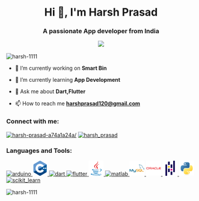 <h1 align="center">Hi 👋, I'm Harsh Prasad</h1>
<h3 align="center">A passionate App developer from India</h3>
<div align="center">
    <img src="https://i.giphy.com/media/v1.Y2lkPTc5MGI3NjExYnZpMW5tYnNvdmMyYmJpYzlrOTJ5dTZhOTk4eTR6Z2cwMmx0NzI5NSZlcD12MV9pbnRlcm5hbF9naWZfYnlfaWQmY3Q9Zw/A8NkSPltT13H2/giphy.gif" />
</div>
<p align="left"> <img src="https://komarev.com/ghpvc/?username=harsh-1111&label=Profile%20views&color=0e75b6&style=flat" alt="harsh-1111" /> </p>

- 🔭 I’m currently working on **Smart Bin**

- 🌱 I’m currently learning **App Development**

- 💬 Ask me about **Dart,Flutter**

- 📫 How to reach me **harshprasad120@gmail.com**

<h3 align="left">Connect with me:</h3>
<p align="left">
<a href="https://linkedin.com/in/harsh-prasad-a74a1a24a/" target="blank"><img align="center" src="https://raw.githubusercontent.com/rahuldkjain/github-profile-readme-generator/master/src/images/icons/Social/linked-in-alt.svg" alt="harsh-prasad-a74a1a24a/" height="30" width="40" /></a>
<a href="https://www.leetcode.com/harsh_prasad" target="blank"><img align="center" src="https://raw.githubusercontent.com/rahuldkjain/github-profile-readme-generator/master/src/images/icons/Social/leet-code.svg" alt="harsh_prasad" height="30" width="40" /></a>
</p>

<h3 align="left">Languages and Tools:</h3>
<p align="left"> <a href="https://www.arduino.cc/" target="_blank" rel="noreferrer"> <img src="https://cdn.worldvectorlogo.com/logos/arduino-1.svg" alt="arduino" width="40" height="40"/> </a> <a href="https://www.w3schools.com/cpp/" target="_blank" rel="noreferrer"> <img src="https://raw.githubusercontent.com/devicons/devicon/master/icons/cplusplus/cplusplus-original.svg" alt="cplusplus" width="40" height="40"/> </a> <a href="https://dart.dev" target="_blank" rel="noreferrer"> <img src="https://www.vectorlogo.zone/logos/dartlang/dartlang-icon.svg" alt="dart" width="40" height="40"/> </a> <a href="https://flutter.dev" target="_blank" rel="noreferrer"> <img src="https://www.vectorlogo.zone/logos/flutterio/flutterio-icon.svg" alt="flutter" width="40" height="40"/> </a> <a href="https://www.java.com" target="_blank" rel="noreferrer"> <img src="https://raw.githubusercontent.com/devicons/devicon/master/icons/java/java-original.svg" alt="java" width="40" height="40"/> </a> <a href="https://www.mathworks.com/" target="_blank" rel="noreferrer"> <img src="https://upload.wikimedia.org/wikipedia/commons/2/21/Matlab_Logo.png" alt="matlab" width="40" height="40"/> </a> <a href="https://www.mysql.com/" target="_blank" rel="noreferrer"> <img src="https://raw.githubusercontent.com/devicons/devicon/master/icons/mysql/mysql-original-wordmark.svg" alt="mysql" width="40" height="40"/> </a> <a href="https://www.oracle.com/" target="_blank" rel="noreferrer"> <img src="https://raw.githubusercontent.com/devicons/devicon/master/icons/oracle/oracle-original.svg" alt="oracle" width="40" height="40"/> </a> <a href="https://pandas.pydata.org/" target="_blank" rel="noreferrer"> <img src="https://raw.githubusercontent.com/devicons/devicon/2ae2a900d2f041da66e950e4d48052658d850630/icons/pandas/pandas-original.svg" alt="pandas" width="40" height="40"/> </a> <a href="https://www.python.org" target="_blank" rel="noreferrer"> <img src="https://raw.githubusercontent.com/devicons/devicon/master/icons/python/python-original.svg" alt="python" width="40" height="40"/> </a> <a href="https://scikit-learn.org/" target="_blank" rel="noreferrer"> <img src="https://upload.wikimedia.org/wikipedia/commons/0/05/Scikit_learn_logo_small.svg" alt="scikit_learn" width="40" height="40"/> </a> </p>

<p><img align="center" src="https://github-readme-stats.vercel.app/api/top-langs?username=harsh-1111&show_icons=true&locale=en&layout=compact" alt="harsh-1111" /></p>
